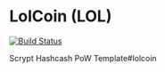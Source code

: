 LolCoin (LOL)
===========

[![Build Status](https://travis-ci.org/RazorLove/lolcoin.png?branch=master)](https://travis-ci.org/RazorLove/lolcoin)


Scrypt Hashcash PoW Template#lolcoin
